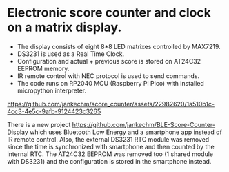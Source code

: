 # Electronic score counter and clock on a matrix display.
- The display consists of eight 8*8 LED matrixes controlled by MAX7219.
- DS3231 is used as a Real Time Clock.
- Configuration and actual + previous score is stored on AT24C32 EEPROM memory.
- IR remote control with NEC protocol is used to send commands.
- The code runs on RP2040 MCU (Raspberry Pi Pico) with installed micropython interpreter.

https://github.com/jankechm/score_counter/assets/22982620/1a510b1c-4cc3-4e5c-9afb-9124423c3265

There is a new project https://github.com/jankechm/BLE-Score-Counter-Display which uses Bluetooth Low Energy and a smartphone app instead of IR remote control. Also, the external DS3231 RTC module was removed since the time is synchronized with smartphone and then counted by the internal RTC. The AT24C32 EEPROM was removed too (1 shared module with DS3231) and the configuration is stored in the smartphone instead.
